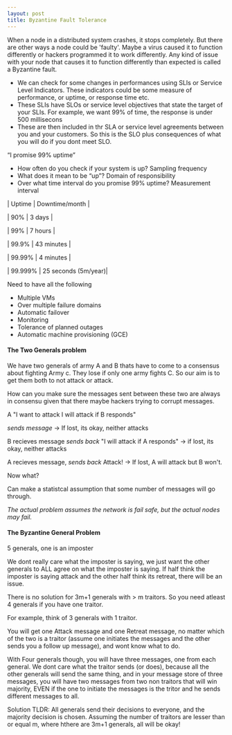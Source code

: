 ```yaml
---
layout: post
title: Byzantine Fault Tolerance
---
```



When a node in a distributed system crashes, it stops completely. But there are other ways a node could be 'faulty'. Maybe a virus caused it to function differently or hackers programmed it to work differently. Any kind of issue with your node that causes it to function differently than expected is called a Byzantine fault.

* We can check for some changes in performances using SLIs or Service Level Indicators. These indicators could be some measure of performance, or uptime, or response time etc. 
* These SLIs have SLOs or service level objectives that state the target of your SLIs. For example, we want 99% of time, the response is under 500 millisecons
* These are then included in thr SLA or service level agreements between you and your customers. So this is the SLO plus consequences of what you will do if you dont meet SLO.

“I promise 99% uptime”
* How often do you check if your system is up? Sampling frequency
* What does it mean to be “up”? Domain of responsibility
* Over what time interval do you promise 99% uptime? Measurement interval


| Uptime | Downtime/month |

| 90% | 3 days |

| 99% | 7 hours |

| 99.9% | 43 minutes |

| 99.99% | 4 minutes |

| 99.999% | 25 seconds (5m/year)|

Need to have all the following 
* Multiple VMs
* Over multiple failure domains
* Automatic failover
* Monitoring
* Tolerance of planned outages
* Automatic machine provisioning (GCE)

#### The Two Generals problem

We have two generals of army A and B thats have to come to a consensus about fighting Army c. They lose if only one army fights C. So our aim is to get them both to not attack or attack.

How can you make sure the messages sent between these two are always in consensu given that there maybe hackers trying to corrupt messages.

A
"I want to attack
I will attack if B responds"

*sends message* -> If lost, its okay, neither attacks

B recieves message
*sends back* "I will attack if A responds" -> if lost, its okay, neither attacks

A recieves message, 
*sends back* Attack! -> If lost, A will attack but B won't.

Now what?

Can make a statistcal assumption that some number of messages will go through.

*The actual problem assumes the network is fail safe, but the actual nodes may fail.*

#### The Byzantine General Problem

5 generals, one is an imposter 

We dont really care what the imposter is saying, we just want the other generals to ALL agree on what the imposter is saying. If half think the imposter is saying attack and the other half think its retreat, there will be an issue. 

There is no solution for 3m+1 generals with > m traitors. So you need atleast 4 generals if you have one traitor.

For example, think of 3 generals with 1 traitor.

You will get one Attack message and one Retreat message, no matter which of the two is a traitor (assume one initiates the messages and the other sends you a follow up message), and wont know what to do.

With Four generals though, you will have three messages, one from each general. We dont care what the traitor sends (or does), because all the other generals will send the same thing, and in your message store of three messages, you will have two messages from two non traitors that will win majority, EVEN if the one to initiate the messages is the tritor and he sends different messages to all. 


Solution
TLDR: All generals send their decisions to everyone, and the majority decision is chosen. Assuming the number of traitors are lesser than or equal m, where hthere are 3m+1 generals, all will be okay!

